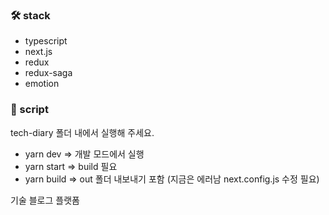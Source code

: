 ### 🛠 stack
- typescript
- next.js
- redux
- redux-saga
- emotion

### 📑 script
tech-diary 폴더 내에서 실행해 주세요.

- yarn dev => 개발 모드에서 실행
- yarn start => build 필요
- yarn build => out 폴더 내보내기 포함 (지금은 에러남 next.config.js 수정 필요)

기술 블로그 플랫폼 

